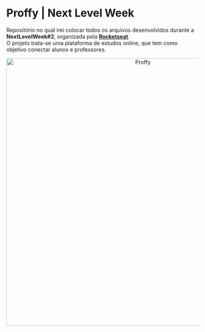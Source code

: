 # Proffy | Next Level Week
Repositório no qual irei colocar todos os arquivos desenvolvidos durante a **NextLevelWeek#2**, organizada pela [**Rocketseat**](https://rocketseat.com.br).<br />
O projeto trata-se uma plataforma de estudos online, que tem como objetivo conectar alunos e professores.

<p align="center">
  <img src="https://i.imgur.com/qPIHc32.png" alt="Proffy" width="700px">
</p>
